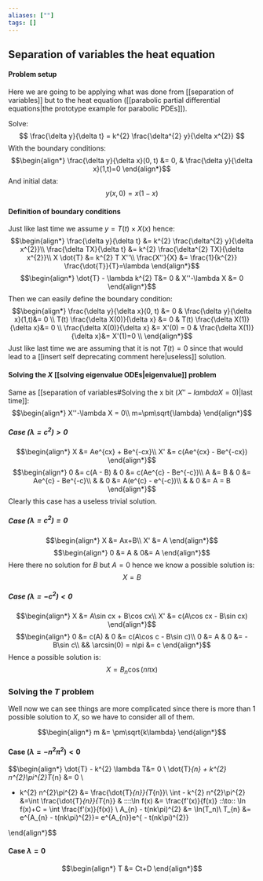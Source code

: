 ```yaml
---
aliases: [""]
tags: []
---
```


## Separation of variables the heat equation
#### Problem setup
Here we are going to be applying what was done from [[separation of variables]] but to the heat equation ([[parabolic partial differential equations|the prototype example for parabolic PDEs]]).

Solve:
$$ \frac{\delta y}{\delta t} = k^{2} \frac{\delta^{2} y}{\delta x^{2}} $$
With the boundary conditions:
$$\begin{align*}
\frac{\delta y}{\delta x}(0, t) &= 0, & \frac{\delta y}{\delta x}(1,t)=0  
\end{align*}$$
And initial data:
$$ y(x,0) = x(1-x) $$


#### Definition of boundary conditions
Just like last time we assume $y=T(t)\times X(x)$ hence:
$$\begin{align*}
\frac{\delta y}{\delta t} &=  k^{2} \frac{\delta^{2} y}{\delta x^{2}}\\
\frac{\delta TX}{\delta t} &=  k^{2} \frac{\delta^{2} TX}{\delta x^{2}}\\
X \dot{T} &=  k^{2} T X''\\
 \frac{X''}{X} &= \frac{1}{k^{2}} \frac{\dot{T}}{T}=\lambda 
\end{align*}$$
$$\begin{align*}
 \dot{T} - \lambda k^{2} T&= 0 & X''-\lambda X &=  0
\end{align*}$$
Then we can easily define the boundary condition:
$$\begin{align*}
\frac{\delta y}{\delta x}(0, t) &= 0  & \frac{\delta y}{\delta x}(1,t)&= 0 \\
T(t) \frac{\delta X(0)}{\delta x} &= 0  & T(t) \frac{\delta X(1)}{\delta x}&= 0 \\
 \frac{\delta X(0)}{\delta x} &= X'(0) = 0  & \frac{\delta X(1)}{\delta x}&= X'(1)=0 \\
\end{align*}$$
Just like last time we are assuming that it is not $T(t)=0$ since that would lead to a [[insert self deprecating comment here|useless]] solution.

#### Solving the $X$ [[solving eigenvalue ODEs|eigenvalue]] problem
Same as [[separation of variables#Solving the x bit ($X'' - lambda X=0$)|last time]]:
$$\begin{align*}
 X''-\lambda X =  0\\
m=\pm\sqrt{\lambda}
\end{align*}$$
##### Case $(\lambda=c^{2})>0$ 
$$\begin{align*}
X &= Ae^{cx} + Be^{-cx}\\
X' &= c(Ae^{cx} - Be^{-cx})
\end{align*}$$
$$\begin{align*}
0 &= c(A - B) & 0 &= c(Ae^{c} - Be^{-c})\\
A &= B & 0 &= Ae^{c} - Be^{-c}\\
& & 0 &= A(e^{c} - e^{-c})\\
& & 0 &= A = B
\end{align*}$$
Clearly this case has a useless trivial solution.

##### Case $(\lambda=c^{2})=0$
$$\begin{align*}
X &= Ax+B\\
X' &= A
\end{align*}$$
$$\begin{align*}
0 &= A & 0&= A
\end{align*}$$
Here there no solution for $B$ but $A=0$ hence we know a possible solution is:
$$ X = B $$
##### Case $(\lambda=-c^{2})<0$
$$\begin{align*}
X &= A\sin cx + B\cos cx\\
X' &= c(A\cos cx - B\sin cx)
\end{align*}$$
$$\begin{align*}
0 &= c(A) & 0 &= c(A\cos c - B\sin c)\\
0 &= A & 0 &=  -B\sin c\\
&& \arcsin(0) = n\pi &= c
\end{align*}$$
Hence a possible solution is:
$$ X = B_{n} \cos(n\pi x) $$

### Solving the $T$ problem
Well now we can see things are more complicated since there is more than 1 possible solution to $X$, so we have to consider all of them.

$$\begin{align*}
m &= \pm\sqrt{k\lambda}
\end{align*}$$

#### Case $( \lambda=- n^{2}\pi^{2})<0$
$$\begin{align*}
 \dot{T} - k^{2} \lambda T&= 0 \\
 \dot{T}_{n} + k^{2} n^{2}\pi^{2}T_{n} &= 0 \\
 - k^{2} n^{2}\pi^{2} &= \frac{\dot{T}_{n}}{T_{n}}\\
\int - k^{2} n^{2}\pi^{2} &=\int \frac{\dot{T}_{n}}{T_{n}} & \:\:\:\:\ln f(x) &= \frac{f'(x)}{f(x)} \:\:\to\:\: \ln f(x)+C = \int \frac{f'(x)}{f(x)} \\
A_{n} - t(nk\pi)^{2} &= \ln(T_n)\\
T_{n} &= e^{A_{n} - t(nk\pi)^{2}}= e^{A_{n}}e^{ - t(nk\pi)^{2}} 

\end{align*}$$
#### Case $\lambda=0$
$$\begin{align*}
T &= Ct+D
\end{align*}$$
